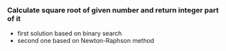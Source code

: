 ### Calculate square root of given number and return integer part of it
* first solution based on binary search
* second one based on Newton-Raphson method
